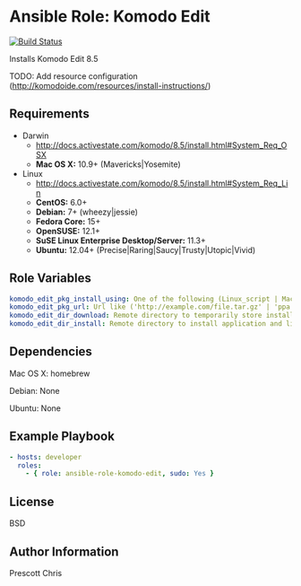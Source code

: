 Ansible Role: Komodo Edit
========
[![Build Status](https://travis-ci.org/cmprescott/ansible-role-komodo-edit.svg?branch=master)](https://travis-ci.org/cmprescott/ansible-role-komodo-edit)

Installs Komodo Edit 8.5

TODO: Add resource configuration (http://komodoide.com/resources/install-instructions/)

Requirements
------------

- Darwin
  - http://docs.activestate.com/komodo/8.5/install.html#System_Req_OSX
  - **Mac OS X:** 10.9+ (Mavericks|Yosemite)
- Linux
  - http://docs.activestate.com/komodo/8.5/install.html#System_Req_Lin
  - **CentOS:** 6.0+
  - **Debian:** 7+ (wheezy|jessie)
  - **Fedora Core:** 15+
  - **OpenSUSE:** 12.1+
  - **SuSE Linux Enterprise Desktop/Server:** 11.3+ 
  - **Ubuntu:** 12.04+ (Precise|Raring|Saucy|Trusty|Utopic|Vivid)

Role Variables
--------------

```yaml
komodo_edit_pkg_install_using: One of the following (Linux_script | MacOSX_homebrew | Ubuntu_apt) 
komodo_edit_pkg_url: Url like ('http://example.com/file.tar.gz' | 'ppa:mystic-mirage/komodo-edit')
komodo_edit_dir_download: Remote directory to temporarily store installer
komodo_edit_dir_install: Remote directory to install application and lib to
```

Dependencies
------------

Mac OS X: homebrew

Debian: None

Ubuntu: None

Example Playbook
-------------------------

```yaml
- hosts: developer
  roles:
    - { role: ansible-role-komodo-edit, sudo: Yes }
```

License
-------

BSD

Author Information
------------------

Prescott Chris
